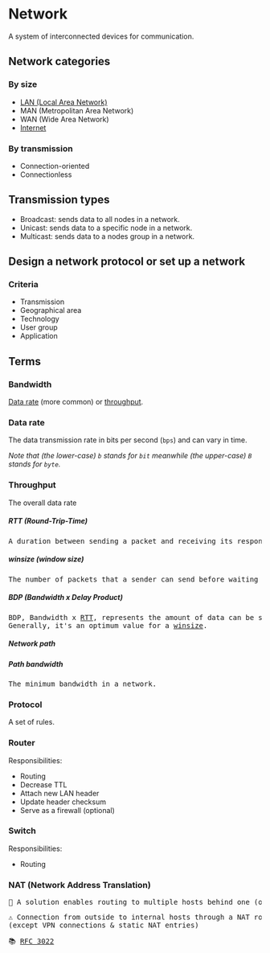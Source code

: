 # Network
A system of interconnected devices for communication.
## Network categories
### By size
- [LAN (Local Area Network)](lan.md)
- MAN (Metropolitan Area Network)
- WAN (Wide Area Network)
- [Internet](/network/internet.md)
### By transmission
- Connection-oriented
- Connectionless
## Transmission types
- Broadcast: sends data to all nodes in a network.
- Unicast: sends data to a specific node in a network.
- Multicast: sends data to a nodes group in a network.
## Design a network protocol or set up a network
### Criteria
- Transmission
- Geographical area
- Technology
- User group
- Application
## Terms
### Bandwidth
[Data rate](#data-rate) (more common) or [throughput](#throughput).
### Data rate
The data transmission rate in bits per second (`bps`) and can vary in time.

*Note that (the lower-case) `b` stands for `bit` meanwhile (the upper-case) `B` stands for `byte`.*
### Throughput
The overall data rate  
##### RTT (Round-Trip-Time)
<pre>
A duration between sending a packet and receiving its response.
</pre>
##### winsize (window size)
<pre>
The number of packets that a sender can send before waiting for an ACK.
</pre>
##### BDP (Bandwidth x Delay Product)
<pre>
BDP, Bandwidth x <a href="#RTT-(Round-Trip-Time)">RTT</a>, represents the amount of data can be sent before receiving the first response.
Generally, it's an optimum value for a <a href="#winsize-(window-size)">winsize</a>.
</pre>
##### Network path
##### Path bandwidth
<pre>
The minimum bandwidth in a network.
</pre>
### Protocol
A set of rules.
### Router
Responsibilities:
- Routing
- Decrease TTL
- Attach new LAN header
- Update header checksum
- Serve as a firewall (optional)
### Switch
Responsibilities:
- Routing
### NAT (Network Address Translation)
<pre>📖 A solution enables routing to multiple hosts behind one (or a few) IPv4 addresses.</pre>
<pre>⚠️ Connection from outside to internal hosts through a NAT router is forbidden. 
(except VPN connections & static NAT entries)</pre>
<pre>📚 <a href="https://datatracker.ietf.org/doc/html/rfc3022.html" target="_blank">RFC 3022</a></pre>
